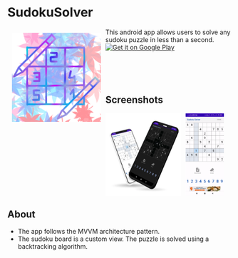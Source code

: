 # SudokuSolver

<img src="Screenshots/icon.webp" align="left" width="200" hspace="10" vspace="10">
This android app allows users to solve any sudoku puzzle in less than a second.<br/>

<div style="display:flex;" >
<a href="https://play.google.com/store/apps/details?id=com.spidergodd607.sudokusolver">
    <img alt="Get it on Google Play"
        height="80"
        src="https://play.google.com/intl/en_us/badges/images/generic/en_badge_web_generic.png" />
</a>
</div>
</br></br>
</br></br>

## Screenshots
<div style="display:flex;" >
<img  src="Screenshots/screen1.webp" width="60%" >
<img style="margin-left:10px;" src="Screenshots/solver.gif" width="30%" >
</div>

## About

- The app follows the MVVM architecture pattern. 
- The sudoku board is a custom view. The puzzle is solved using a backtracking algorithm.
